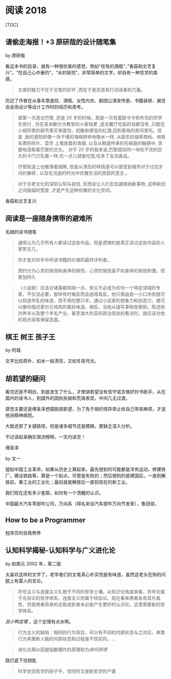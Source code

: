# 阅读 2018

[TOC]

## 请偷走海报！+3 原研哉的设计随笔集

by 原研哉

看这本书的目录，就有一种很优美的感觉，例如“任性的酒瓶“，”香菇和文艺复兴“，“在自己心中垂钓”，“水的愉悦”，非常简单的文字，却自有一种空灵的美感。

> 文章的魅力不在于文笔的好坏 ,而在于是否具有打动读者的力量。

历述了作者在从事车票底纹、酒瓶、女性内衣、剧团公演宣传册、书籍装帧、展览会会场设计等设计工作时的经历和思考。

> 我第一次造访巴黎, 还是 20 岁的时候。那是一次背着脏兮兮帆布包的穷学生旅行 , 住在圣米歇尔大教堂的小客栈里 ,连去餐厅吃饭的钱都没有 ,只能在小胡同里的超市里买来面包、奶酪和便宜的红酒,回到客栈的房间里吃。但是 ,我的感知却像一块干燥的海绵拼命地吸水一样, 从陌生的烟草商标、地铁车票的碎片、菜市
> 上堆放着的青椒, 以及从鞋底传来的石板路的触感中, 贪婪地汲取着巴黎的文化。
> 对于 20 岁的我来说,巴黎就如同一块吃不完的巨大的卡门贝乳酪一样,吃一点儿就能吃饱,吃多了会流鼻血。

> 尽管街道上也散落着烟蒂, 但是从漂亮的林荫道可以感受到城市对于过往岁月的眷顾 , 以及在流逝的时光中优雅生活的居民的意志 。

> 对于古老文化的深刻认知与自信, 反而会让人们去加速吸纳新事物 ,这种新旧之间振幅的宽度 ,才是产生这种优雅的文化空间。

香菇和文艺复兴

## 阅读是一座随身携带的避难所

毛姆的读书随笔

> 通常认为几乎所有人都读过这些作品，但是遗憾的是真正读过这些作品的人寥寥无几。

> 你才是对你手中所读书籍的价值的最终评判者。

> 预约分为心灵的愉悦和身体的愉悦，心灵的愉悦虽不如身体的愉悦刺激，但更加持久

> （小说家）应该对诸事都知晓一点，但又不必成为任何一个特定领域的专家，不仅没必要，那样有时候反而会适得其反。他只需品尝一小口羊肉就可以知道羊乳的味道，而不用吃整只羊。通过小说家的想象力和创造力，便可以像你描述爱尔兰炖肉的美妙味道。相反，当他从描写事物变换到，陈述他对养羊以及整个羊毛产业，甚至澳大利亚的政治现状的看法时，就应该对他的观点采取保留态度。

## 棋王 树王 孩子王

by 阿城

文字比较质朴，如水一般清亮，又如冬夜月光。

## 胡若望的疑问

看完还是不明白，到底发生了什么，才使胡若望没有信守诺言做好抄书助手，从在国内的读书人，到国外的固执执拗和荒唐表现，中间几无过渡。

感觉主要还是傅圣泽想摆脱胡若望，为了免于胡的怪异举止给自己带来麻烦，才送他进精神病院。

大致还原了关键路径，但是诸多细节还是模糊，更缺乏深入分析。

不过读起来确实很流畅啊，一天内读完！

傅圣泽

by 文一

提起中国工业革命，如果从历史上算起来，最先想到的可能都是洋务运动，修建铁厂，建设铁路等，算是一个起点，尽管是失败的；然后想到的是建国后，一直到解放前，重工业的工业化；最后就是解放后一直到现在的新工业。

我们现在还有多少差距，如何有一个清醒的认识。

中国最大汽车零部件公司，万向系（得名来自汽车部件万向节发家），鲁冠球。

## How to be a Programmer

程序员的自我修养

## 认知科学揭秘-认知科学与广义进化论

by 赵南元
2002 年，第二版

太喜欢这样的文字了，老学者们的文笔真心朴实但是有味道，虽然这老头在狗的问题上有雷人的言论。

> 符号主义与连接主义扎根于不同的哲学土壤。从知识论角度来看，符号论属于先验论的哲学体系，连接主义则属于经验论。现在看来两者各有其片面性，但是两者简单的合取或折衷未必能产生更好的认识论，这里需要新的哲学体系。

_丑小鸭定理_ ，这个定理有点水啊。

> 行为主义的缺陷：相同的行为背后，可以有不同的内部状态与之对应，单靠行为来推断人脑的内部状态和过程是不现实的。...

> 进化论用以回避指数爆炸的原理称为*麻将原理*

路灯底下找钥匙

> 科学史旧哲学的刽子手，但同时又是新哲学的产婆
